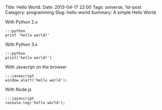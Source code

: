 Title: Hello World.
Date: 2013-04-17 22:00
Tags: universe, 1st-post
Category: programming
Slug: hello-world
Summary: A simple Hello World.

With Python 2.x

    :::python
    print 'hello world!'

With Python 3.x

    :::python
    print('hello world!')

With Javacript on the browser

    :::javascript
    window.alert('hello world');

With Node.js

    :::javascript
    console.log('hello world');




